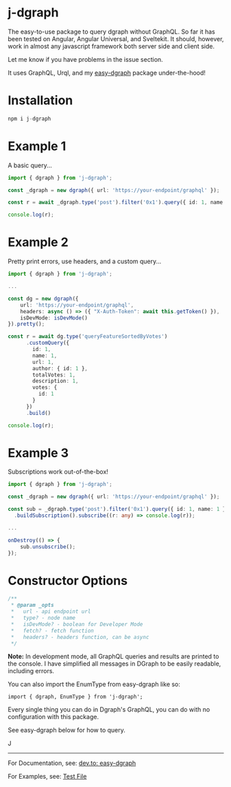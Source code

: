 # j-dgraph

The easy-to-use package to query dgraph without GraphQL.  So far it has been tested on Angular, Angular Universal, and Sveltekit.  It should, however, work in almost any javascript framework both server side and client side. 

Let me know if you have problems in the issue section.

It uses GraphQL, Urql, and my [easy-dgraph](https://github.com/jdgamble555/easy-dgraph) package under-the-hood!

# Installation

```typescript
npm i j-dgraph
```

# Example 1

A basic query...

```typescript
import { dgraph } from 'j-dgraph';

const _dgraph = new dgraph({ url: 'https://your-endpoint/graphql' });

const r = await _dgraph.type('post').filter('0x1').query({ id: 1, name: 1 }).build();

console.log(r);
```

# Example 2

Pretty print errors, use headers, and a custom query...

```typescript
import { dgraph } from 'j-dgraph';

...

const dg = new dgraph({
    url: 'https://your-endpoint/graphql',
    headers: async () => ({ "X-Auth-Token": await this.getToken() }),
    isDevMode: isDevMode()
}).pretty();

const r = await dg.type('queryFeatureSortedByVotes')
      .customQuery({
        id: 1,
        name: 1,
        url: 1,
        author: { id: 1 },
        totalVotes: 1,
        description: 1,
        votes: {
          id: 1
        }
      })
      .build()

console.log(r);
```

# Example 3

Subscriptions work out-of-the-box!

```typescript
import { dgraph } from 'j-dgraph';

const _dgraph = new dgraph({ url: 'https://your-endpoint/graphql' });

const sub = _dgraph.type('post').filter('0x1').query({ id: 1, name: 1 })
  .buildSubscription().subscribe((r: any) => console.log(r));

...

onDestroy(() => {
    sub.unsubscribe();
});

```

# Constructor Options

```typescript
/**
 * @param _opts 
 *   url - api endpoint url
 *   type? - node name
 *   isDevMode? - boolean for Developer Mode
 *   fetch? - fetch function
 *   headers? - headers function, can be async
 */
```

**Note:** In development mode, all GraphQL queries and results are printed to the console.  I have simplified all messages in DGraph to be easily readable, including errors.

You can also import the EnumType from easy-dgraph like so:

`import { dgraph, EnumType } from 'j-dgraph';`

Every single thing you can do in Dgraph's GraphQL, you can do with no configuration with this package.

See easy-dgraph below for how to query.

J
________

For Documentation, see: [dev.to: easy-dgraph](https://dev.to/jdgamble555/easy-dgraph-create-dgraph-graphql-on-the-fly-10bm)

For Examples, see: [Test File](https://github.com/jdgamble555/easy-dgraph/blob/master/src/lib/easy-dgraph.test.ts)

